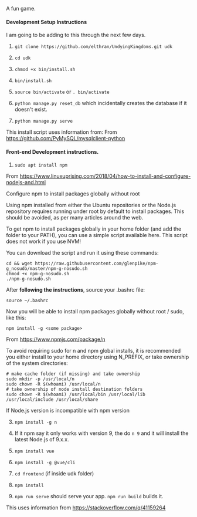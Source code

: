 A fun game.

#### Development Setup Instructions

I am going to be adding to this through the next few days.

1. `git clone https://github.com/elthran/UndyingKingdoms.git udk`

3. `cd udk`

2. `chmod +x bin/install.sh`

3. `bin/install.sh`

4. `source bin/activate` or `. bin/activate`

5. `python manage.py reset_db` which incidentally creates the database if it doesn't exist.

6. `python manage.py serve`

This install script uses information from:
From https://github.com/PyMySQL/mysqlclient-python

#### Front-end Development instructions.

1. `sudo apt install npm`

From https://www.linuxuprising.com/2018/04/how-to-install-and-configure-nodejs-and.html

Configure npm to install packages globally without root

Using npm installed from either the Ubuntu repositories or the Node.js repository requires running under root by default to install packages. This should be avoided, as per many articles around the web.

To get npm to install packages globally in your home folder (and add the folder to your PATH), you can use a simple script available here. This script does not work if you use NVM!

You can download the script and run it using these commands:

```
cd && wget https://raw.githubusercontent.com/glenpike/npm-g_nosudo/master/npm-g-nosudo.sh
chmod +x npm-g-nosudo.sh
./npm-g-nosudo.sh
```

After **following the instructions**, source your .bashrc file:

`source ~/.bashrc`

Now you will be able to install npm packages globally without root / sudo, like this:

`npm install -g <some package>`

From https://www.npmjs.com/package/n

To avoid requiring sudo for n and npm global installs, it is recommended you either install to your home directory using N_PREFIX, or take ownership of the system directories:

```
# make cache folder (if missing) and take ownership 
sudo mkdir -p /usr/local/n
sudo chown -R $(whoami) /usr/local/n
# take ownership of node install destination folders 
sudo chown -R $(whoami) /usr/local/bin /usr/local/lib /usr/local/include /usr/local/share
```

If Node.js version is incompatible with npm version

3. `npm install -g n`

3. If it npm say it only works with version 9, the do `n 9` and it will install the latest Node.js of 9.x.x.

5. `npm install vue`

4. `npm install -g @vue/cli`

3. `cd frontend` (if inside udk folder)

4. `npm install`

5. `npm run serve` should serve your app. `npm run build` builds it.

This uses information from https://stackoverflow.com/q/41159264
